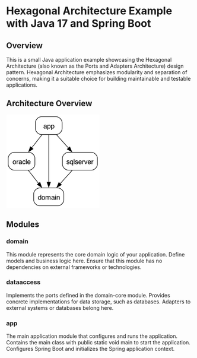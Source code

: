 # Hexagonal Architecture Example with Java 17 and Spring Boot

## Overview

This is a small Java application example showcasing the Hexagonal Architecture (also known as the Ports and Adapters
Architecture) design pattern. Hexagonal Architecture emphasizes modularity and separation of concerns, making it a
suitable choice for building maintainable and testable applications.

## Architecture Overview

![architecture-diagram.png](architecture-diagram.png)

## Modules

### **domain**

This module represents the core domain logic of your application.
Define models and business logic here.
Ensure that this module has no dependencies on external frameworks or technologies.

### **dataaccess**

Implements the ports defined in the domain-core module.
Provides concrete implementations for data storage, such as databases.
Adapters to external systems or databases belong here.

### **app**

The main application module that configures and runs the application.
Contains the main class with public static void main to start the application.
Configures Spring Boot and initializes the Spring application context.